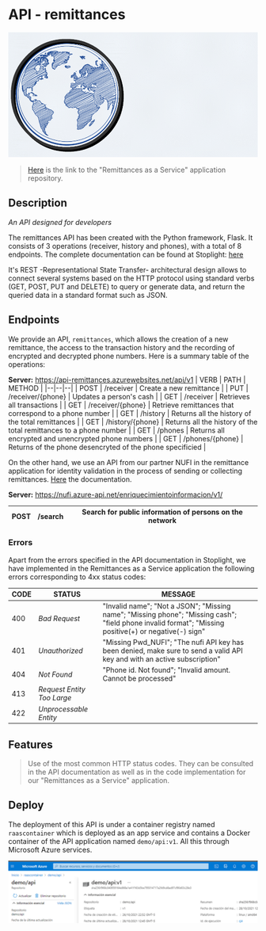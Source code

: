 # API - remittances

<p align="center"><img src="img/RaaS.gif"></p>

> [Here](https://github.com/Team-capstone-machines/first_API) is the link to the "Remittances as a Service" application repository.

## Description
*An API designed for developers*

The remittances API has been created with the Python framework, Flask. It consists of 3 operations (receiver, history and phones), with a total of 8 endpoints. The complete documentation can be found at Stoplight: [here](https://themachines.stoplight.io/docs/remittances-as-a-service/)

It's REST -Representational State Transfer- architectural design allows to connect several systems based on the HTTP protocol using standard verbs (GET, POST, PUT and DELETE) to query or generate data, and return the queried data in a standard format such as JSON.

## Endpoints
We provide an API, `remittances`, which allows the creation of a new remittance, the access to the transaction history and the recording of encrypted and decrypted phone numbers. Here is a summary table of the operations:

**Server:** https://api-remittances.azurewebsites.net/api/v1
| VERB | PATH | METHOD |
|--|--|--|
| POST | /receiver | Create a new remittance |
| PUT | /receiver/{phone} | Updates a person's cash |
| GET | /receiver | Retrieves all transactions |
| GET | /receiver/{phone} | Retrieve remittances that correspond to a phone number |
| GET |  /history | Returns all the history of the total remittances |
| GET | /history/{phone} | Returns all the history of the total remittances to a phone number |
| GET | /phones | Returns all encrypted and unencrypted phone numbers |
| GET | /phones/{phone} | Returns of the phone desencryted of the phone specificied |

On the other hand, we use an API from our partner NUFI in the remittance application for identity validation in the process of sending or collecting remittances. [Here](https://docs.nufi.mx/docs/referencia-tecnica/b3A6NjM3NDU5OQ-enriquecimiento-de-identidades) the documentation.

**Server:** https://nufi.azure-api.net/enriquecimientoinformacion/v1/

| POST | /search | Search for public information of persons on the network |
| -- | -- | -- |

### Errors
Apart from the errors specified in the API documentation in Stoplight, we have implemented in the Remittances as a Service application the following errors corresponding to 4xx status codes:

| CODE | STATUS | MESSAGE |
| -- |--- | --|
| 400 | *Bad Request* | "Invalid name"; "Not a JSON"; "Missing name"; "Missing phone"; "Missing cash"; "field phone invalid format"; "Missing positive(+) or negative(-) sign" |
| 401 | *Unauthorized* | "Missing Pwd_NUFI"; "The nufi API key has been denied, make sure to send a valid API key and with an active subscription" |
| 404 | *Not Found* | "Phone id. Not found"; "Invalid amount. Cannot be processed" |
| 413 | *Request Entity Too Large* |  |
| 422 | *Unprocessable Entity* |  |

## Features
> Use of the most common HTTP status codes. They can be consulted in the API documentation as well as in the code implementation for our "Remittances as a Service" application.

>

>

## Deploy
The deployment of this API is under a container registry named `raascontainer` which is deployed as an app service and contains a Docker container of the API application named `demo/api:v1`. All this through Microsoft Azure services.

<p align="center"><img src="img/api_azure.png"></p>



